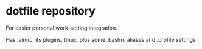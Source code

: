 # dotfile repository

For easier personal work-setting integration.

Has .vimrc, its plugins, tmux, plus some .bashrc aliases and .profile settings
